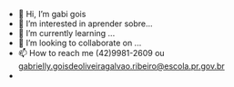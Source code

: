 - 👋 Hi, I’m gabi gois
- 👀 I’m interested in aprender sobre...
- 🌱 I’m currently learning ...
- 💞️ I’m looking to collaborate on ...
- 📫 How to reach me (42)9981-2609  ou gabrielly.goisdeoliveiragalvao.ribeiro@escola.pr.gov.br
- 

<!---
goisgabi/goisgabi is a ✨ special ✨ repository because its `README.md` (this file) appears on your GitHub profile.
You can click the Preview link to take a look at your changes.
--->
